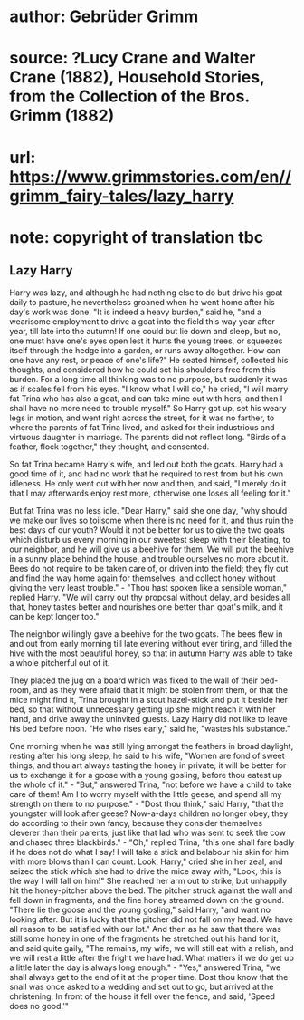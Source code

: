 # author: Gebrüder Grimm
# source: ?Lucy Crane and Walter Crane (1882), Household Stories, from the Collection of the Bros. Grimm (1882)
# url: https://www.grimmstories.com/en//grimm_fairy-tales/lazy_harry
# note: copyright of translation tbc

## Lazy Harry 

Harry was lazy, and although he had nothing else to do but drive his
goat daily to pasture, he nevertheless groaned when he went home after
his day's work was done. "It is indeed a heavy burden," said he,
"and a wearisome employment to drive a goat into the field this way
year after year, till late into the autumn! If one could but lie down
and sleep, but no, one must have one's eyes open lest it hurts the
young trees, or squeezes itself through the hedge into a garden, or runs
away altogether. How can one have any rest, or peace of one's life?"
He seated himself, collected his thoughts, and considered how he could
set his shoulders free from this burden. For a long time all thinking
was to no purpose, but suddenly it was as if scales fell from his eyes.
"I know what I will do," he cried, "I will marry fat Trina who has
also a goat, and can take mine out with hers, and then I shall have no
more need to trouble myself."
So Harry got up, set his weary legs in motion, and went right across the
street, for it was no farther, to where the parents of fat Trina lived,
and asked for their industrious and virtuous daughter in marriage. The
parents did not reflect long. "Birds of a feather, flock together,"
they thought, and consented.

So fat Trina became Harry's wife, and led out both the goats. Harry had
a good time of it, and had no work that he required to rest from but his
own idleness. He only went out with her now and then, and said, "I
merely do it that I may afterwards enjoy rest more, otherwise one loses
all feeling for it."

But fat Trina was no less idle. "Dear Harry," said she one day, "why
should we make our lives so toilsome when there is no need for it, and
thus ruin the best days of our youth? Would it not be better for us to
give the two goats which disturb us every morning in our sweetest sleep
with their bleating, to our neighbor, and he will give us a beehive for
them. We will put the beehive in a sunny place behind the house, and
trouble ourselves no more about it. Bees do not require to be taken care
of, or driven into the field; they fly out and find the way home again
for themselves, and collect honey without giving the very least
trouble." - "Thou hast spoken like a sensible woman," replied Harry.
"We will carry out thy proposal without delay, and besides all that,
honey tastes better and nourishes one better than goat's milk, and it
can be kept longer too."

The neighbor willingly gave a beehive for the two goats. The bees flew
in and out from early morning till late evening without ever tiring, and
filled the hive with the most beautiful honey, so that in autumn Harry
was able to take a whole pitcherful out of it.

They placed the jug on a board which was fixed to the wall of their
bed-room, and as they were afraid that it might be stolen from them, or
that the mice might find it, Trina brought in a stout hazel-stick and
put it beside her bed, so that without unnecessary getting up she might
reach it with her hand, and drive away the uninvited guests. Lazy Harry
did not like to leave his bed before noon. "He who rises early," said
he, "wastes his substance."

One morning when he was still lying amongst the feathers in broad
daylight, resting after his long sleep, he said to his wife, "Women are
fond of sweet things, and thou art always tasting the honey in private;
it will be better for us to exchange it for a goose with a young
gosling, before thou eatest up the whole of it." - "But," answered
Trina, "not before we have a child to take care of them! Am I to worry
myself with the little geese, and spend all my strength on them to no
purpose." - "Dost thou think," said Harry, "that the youngster will
look after geese? Now-a-days children no longer obey, they do according
to their own fancy, because they consider themselves cleverer than their
parents, just like that lad who was sent to seek the cow and chased
three blackbirds." - "Oh," replied Trina, "this one shall fare badly
if he does not do what I say! I will take a stick and belabour his skin
for him with more blows than I can count. Look, Harry," cried she in
her zeal, and seized the stick which she had to drive the mice away
with, "Look, this is the way I will fall on him!" She reached her arm
out to strike, but unhappily hit the honey-pitcher above the bed. The
pitcher struck against the wall and fell down in fragments, and the fine
honey streamed down on the ground. "There lie the goose and the young
gosling," said Harry, "and want no looking after. But it is lucky that
the pitcher did not fall on my head. We have all reason to be satisfied
with our lot." And then as he saw that there was still some honey in
one of the fragments he stretched out his hand for it, and said quite
gaily, "The remains, my wife, we will still eat with a relish, and we
will rest a little after the fright we have had. What matters if we do
get up a little later the day is always long enough." - "Yes,"
answered Trina, "we shall always get to the end of it at the proper
time. Dost thou know that the snail was once asked to a wedding and set
out to go, but arrived at the christening. In front of the house it fell
over the fence, and said, 'Speed does no good.'"
